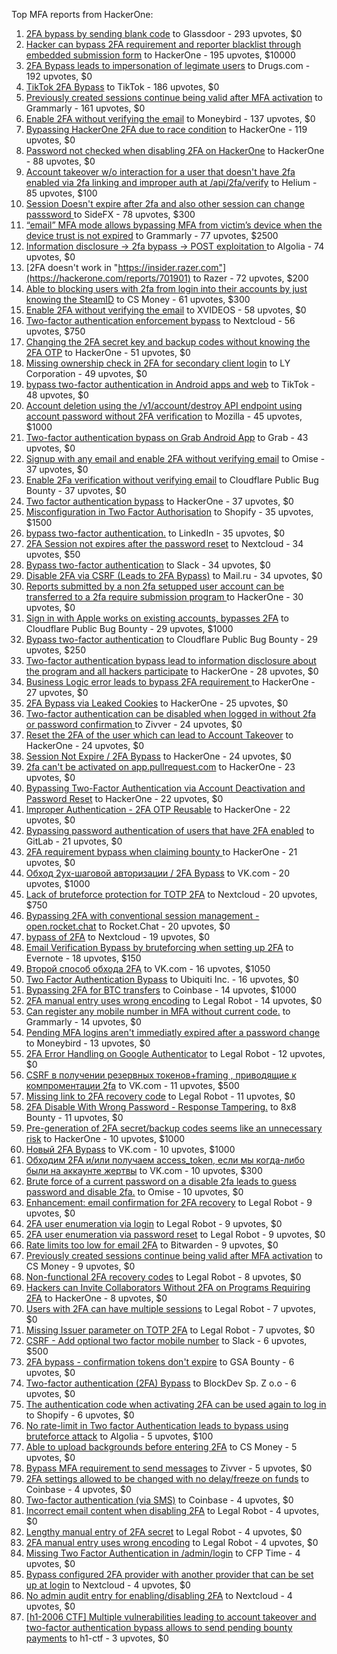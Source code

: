 Top MFA reports from HackerOne:

1. [2FA bypass by sending blank code](https://hackerone.com/reports/897385) to Glassdoor - 293 upvotes, $0
2. [Hacker can bypass 2FA requirement and reporter blacklist through embedded submission form](https://hackerone.com/reports/418767) to HackerOne - 195 upvotes, $10000
3. [2FA Bypass leads to  impersonation of legimate users](https://hackerone.com/reports/2885636) to Drugs.com - 192 upvotes, $0
4. [TikTok 2FA Bypass](https://hackerone.com/reports/1247108) to TikTok - 186 upvotes, $0
5. [Previously created sessions continue being valid after MFA activation](https://hackerone.com/reports/667739) to Grammarly - 161 upvotes, $0
6. [Enable 2FA without verifying the email](https://hackerone.com/reports/649533) to Moneybird - 137 upvotes, $0
7. [Bypassing HackerOne 2FA due to race condition](https://hackerone.com/reports/2598548) to HackerOne - 119 upvotes, $0
8. [Password not checked when disabling 2FA on HackerOne](https://hackerone.com/reports/587910) to HackerOne - 88 upvotes, $0
9. [Account takeover w/o interaction for a user that doesn't have 2fa enabled via 2fa linking and improper auth at /api/2fa/verify](https://hackerone.com/reports/810880) to Helium - 85 upvotes, $100
10. [Session Doesn't expire after 2fa and also other session can change passsword ](https://hackerone.com/reports/2234736) to SideFX - 78 upvotes, $300
11. [“email” MFA mode allows bypassing MFA from victim’s device when the device trust is not expired](https://hackerone.com/reports/665722) to Grammarly - 77 upvotes, $2500
12. [Information disclosure -\> 2fa bypass -\> POST exploitation ](https://hackerone.com/reports/1276373) to Algolia - 74 upvotes, $0
13. [2FA doesn't work in "https://insider.razer.com"](https://hackerone.com/reports/701901) to Razer - 72 upvotes, $200
14. [Able to blocking users with 2fa from login into their accounts by just knowing the SteamID](https://hackerone.com/reports/1179232) to CS Money - 61 upvotes, $300
15. [Enable 2FA without verifying the email](https://hackerone.com/reports/3016540) to XVIDEOS - 58 upvotes, $0
16. [Two-factor authentication enforcement bypass](https://hackerone.com/reports/1050244) to Nextcloud - 56 upvotes, $750
17. [Changing the 2FA secret key and backup codes without knowing the 2FA OTP](https://hackerone.com/reports/1139535) to HackerOne - 51 upvotes, $0
18. [Missing ownership check in 2FA for secondary client login](https://hackerone.com/reports/1250474) to LY Corporation - 49 upvotes, $0
19. [bypass two-factor authentication in Android apps and web](https://hackerone.com/reports/1747978) to TikTok - 48 upvotes, $0
20. [Account deletion using the /v1/account/destroy API endpoint using account password without 2FA verification](https://hackerone.com/reports/2197244) to Mozilla - 45 upvotes, $1000
21. [Two-factor authentication bypass on Grab Android App](https://hackerone.com/reports/202425) to Grab - 43 upvotes, $0
22. [Signup with any email and enable 2FA without verifying email](https://hackerone.com/reports/699200) to Omise - 37 upvotes, $0
23. [Enable 2Fa verification without verifying email](https://hackerone.com/reports/1618021) to Cloudflare Public Bug Bounty - 37 upvotes, $0
24. [Two factor authentication bypass](https://hackerone.com/reports/2463279) to HackerOne - 37 upvotes, $0
25. [Misconfiguration in Two Factor Authorisation](https://hackerone.com/reports/178293) to Shopify - 35 upvotes, $1500
26. [bypass two-factor authentication.](https://hackerone.com/reports/1842183) to LinkedIn - 35 upvotes, $0
27. [2FA Session not expires after the password reset](https://hackerone.com/reports/486693) to Nextcloud - 34 upvotes, $50
28. [Bypass  two-factor authentication](https://hackerone.com/reports/121696) to Slack - 34 upvotes, $0
29. [Disable 2FA via CSRF (Leads to 2FA Bypass)](https://hackerone.com/reports/670329) to Mail.ru - 34 upvotes, $0
30. [Reports submitted by a non 2fa setupped user account can be transferred to a 2fa require submission program ](https://hackerone.com/reports/2569993) to HackerOne - 30 upvotes, $0
31. [Sign in with Apple works on existing accounts, bypasses 2FA](https://hackerone.com/reports/1593404) to Cloudflare Public Bug Bounty - 29 upvotes, $1000
32. [Bypass two-factor authentication](https://hackerone.com/reports/1664974) to Cloudflare Public Bug Bounty - 29 upvotes, $250
33. [Two-factor authentication bypass lead to information disclosure about the program and all hackers participate](https://hackerone.com/reports/2486086) to HackerOne - 28 upvotes, $0
34. [Business Logic error leads to bypass 2FA requirement ](https://hackerone.com/reports/2571981) to HackerOne - 27 upvotes, $0
35. [2FA Bypass via Leaked Cookies](https://hackerone.com/reports/2479622) to HackerOne - 25 upvotes, $0
36. [Two-factor authentication can be disabled when logged in without 2fa or password confirmation ](https://hackerone.com/reports/992450) to Zivver - 24 upvotes, $0
37. [Reset the 2FA of the user which can lead to Account Takeover](https://hackerone.com/reports/2492631) to HackerOne - 24 upvotes, $0
38. [Session Not Expire / 2FA Bypass](https://hackerone.com/reports/2469706) to HackerOne - 24 upvotes, $0
39. [2fa can't be activated on app.pullrequest.com](https://hackerone.com/reports/2463069) to HackerOne - 23 upvotes, $0
40. [Bypassing Two-Factor Authentication via Account Deactivation and Password Reset](https://hackerone.com/reports/2543342) to HackerOne - 22 upvotes, $0
41. [Improper Authentication - 2FA OTP Reusable](https://hackerone.com/reports/2529780) to HackerOne - 22 upvotes, $0
42. [Bypassing password authentication of users that have 2FA enabled](https://hackerone.com/reports/128085) to GitLab - 21 upvotes, $0
43. [2FA requirement bypass when claiming bounty ](https://hackerone.com/reports/2528919) to HackerOne - 21 upvotes, $0
44. [Обход 2ух-шаговой авторизации / 2FA Bypass](https://hackerone.com/reports/163834) to VK.com - 20 upvotes, $1000
45. [Lack of bruteforce protection for TOTP 2FA](https://hackerone.com/reports/1265709) to Nextcloud - 20 upvotes, $750
46. [Bypassing 2FA with conventional session management - open.rocket.chat](https://hackerone.com/reports/1701378) to Rocket.Chat - 20 upvotes, $0
47. [bypass of 2FA](https://hackerone.com/reports/248656) to Nextcloud - 19 upvotes, $0
48. [Email Verification Bypass by bruteforcing when setting up 2FA](https://hackerone.com/reports/1394984) to Evernote - 18 upvotes, $150
49. [Второй способ обхода 2FA](https://hackerone.com/reports/167121) to VK.com - 16 upvotes, $1050
50. [Two Factor Authentication Bypass](https://hackerone.com/reports/350288) to Ubiquiti Inc. - 16 upvotes, $0
51. [Bypassing 2FA for BTC transfers](https://hackerone.com/reports/10554) to Coinbase - 14 upvotes, $1000
52. [2FA manual entry uses wrong encoding](https://hackerone.com/reports/260390) to Legal Robot - 14 upvotes, $0
53. [Can register any mobile number in MFA without current code.](https://hackerone.com/reports/667740) to Grammarly - 14 upvotes, $0
54. [Pending MFA logins aren't immediatly expired after a password change](https://hackerone.com/reports/743518) to Moneybird - 13 upvotes, $0
55. [2FA Error Handling on Google Authenticator](https://hackerone.com/reports/249695) to Legal Robot - 12 upvotes, $0
56. [CSRF в получении резервных токенов+framing , приводящие к компроментации 2fa](https://hackerone.com/reports/90165) to VK.com - 11 upvotes, $500
57. [Missing link to 2FA recovery code](https://hackerone.com/reports/249346) to Legal Robot - 11 upvotes, $0
58. [2FA Disable With Wrong Password - Response Tampering.](https://hackerone.com/reports/893085) to 8x8 Bounty - 11 upvotes, $0
59. [Pre-generation of 2FA secret/backup codes seems like an unnecessary risk](https://hackerone.com/reports/100509) to HackerOne - 10 upvotes, $1000
60. [Новый 2FA Bypass](https://hackerone.com/reports/179421) to VK.com - 10 upvotes, $1000
61. [Обходим 2FA и/или получаем access_token, если мы когда-либо были на аккаунте жертвы](https://hackerone.com/reports/316078) to VK.com - 10 upvotes, $300
62. [Brute force of a current password on a disable 2fa leads to guess password and disable 2fa.](https://hackerone.com/reports/1465277) to Omise - 10 upvotes, $0
63. [Enhancement: email confirmation for 2FA recovery](https://hackerone.com/reports/250082) to Legal Robot - 9 upvotes, $0
64. [2FA user enumeration via login](https://hackerone.com/reports/249467) to Legal Robot - 9 upvotes, $0
65. [2FA user enumeration via password reset](https://hackerone.com/reports/249431) to Legal Robot - 9 upvotes, $0
66. [Rate limits too low for email 2FA](https://hackerone.com/reports/979820) to Bitwarden - 9 upvotes, $0
67. [Previously created sessions continue being valid after MFA activation](https://hackerone.com/reports/1185479) to CS Money - 9 upvotes, $0
68. [Non-functional 2FA recovery codes](https://hackerone.com/reports/249337) to Legal Robot - 8 upvotes, $0
69. [Hackers can Invite Collaborators Without 2FA on Programs Requiring 2FA](https://hackerone.com/reports/2575079) to HackerOne - 8 upvotes, $0
70. [Users with 2FA can have multiple sessions](https://hackerone.com/reports/250243) to Legal Robot - 7 upvotes, $0
71. [Missing Issuer parameter on TOTP 2FA](https://hackerone.com/reports/251200) to Legal Robot - 7 upvotes, $0
72. [CSRF - Add optional two factor mobile number](https://hackerone.com/reports/155774) to Slack - 6 upvotes, $500
73. [2FA bypass - confirmation tokens don't expire](https://hackerone.com/reports/264090) to GSA Bounty - 6 upvotes, $0
74. [Two-factor authentication (2FA) Bypass](https://hackerone.com/reports/708303) to BlockDev Sp. Z o.o - 6 upvotes, $0
75. [The authentication code when activating 2FA can be used again to log in](https://hackerone.com/reports/695041) to Shopify - 6 upvotes, $0
76. [No rate-limit in Two factor Authentication leads to bypass using bruteforce attack](https://hackerone.com/reports/128777) to Algolia - 5 upvotes, $100
77. [Able to upload backgrounds before entering 2FA](https://hackerone.com/reports/1080839) to CS Money - 5 upvotes, $0
78. [Bypass MFA requirement to send messages](https://hackerone.com/reports/987650) to Zivver - 5 upvotes, $0
79. [2FA settings allowed to be changed with no delay/freeze on funds](https://hackerone.com/reports/16696) to Coinbase - 4 upvotes, $0
80. [Two-factor authentication (via SMS)](https://hackerone.com/reports/66223) to Coinbase - 4 upvotes, $0
81. [Incorrect email content when disabling 2FA](https://hackerone.com/reports/259416) to Legal Robot - 4 upvotes, $0
82. [Lengthy manual entry of 2FA secret](https://hackerone.com/reports/259415) to Legal Robot - 4 upvotes, $0
83. [2FA manual entry uses wrong encoding](https://hackerone.com/reports/260491) to Legal Robot - 4 upvotes, $0
84. [Missing Two Factor Authentication in /admin/login](https://hackerone.com/reports/474963) to CFP Time - 4 upvotes, $0
85. [Bypass configured 2FA provider with another provider that can be set up at login](https://hackerone.com/reports/722748) to Nextcloud - 4 upvotes, $0
86. [No admin audit entry for enabling/disabling 2FA](https://hackerone.com/reports/1200989) to Nextcloud - 4 upvotes, $0
87. [[h1-2006 CTF] Multiple vulnerabilities leading to account takeover and two-factor authentication bypass allows to send pending bounty payments](https://hackerone.com/reports/895722) to h1-ctf - 3 upvotes, $0
